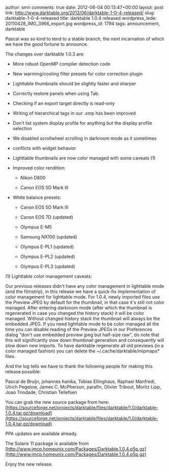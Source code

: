 author: smn
comments: true
date: 2012-06-04 00:13:47+00:00
layout: post
link: http://www.darktable.org/2012/06/darktable-1-0-4-released/
slug: darktable-1-0-4-released
title: darktable 1.0.4 released
wordpress_lede: 20110428_IMG_3966_export.jpg
wordpress_id: 1794
tags: announcement, darktable

Pascal was so kind to tend to a stable branch, the next incarnation of which we have the good fortune to announce.

The changes over darktable 1.0.3 are:



  * More robust OpenMP compiler detection code


  * New warming/cooling filter presets for color correction plugin


  * Lighttable thumbnails should be slightly faster and sharper


  * Correctly restore panels when using Tab.


  * Checking if an export target directly is read-only


  * Writing of hierarchical tags in our .xmp has been improved


  * Don't list system display profile for anything but the display profile selection


  * We disabled scrollwheel scrolling in darkroom mode as it sometimes


  * conflicts with widget behavior


  * Lighttable thumbnails are now color managed with some caveats (1)


  * Improved color rendition:

    * Nikon D800


    * Canon EOS 5D Mark III


  * White balance presets:

    * Canon EOS 5D Mark III


    * Canon EOS 7D (updated)


    * Olympus E-M5


    * Samsung NX100 (updated)


    * Olympus E-PL1 (updated)


    * Olympus E-PL2 (updated)


    * Olympus E-PL3 (updated)




(1) Lighttable color management caveats:


Our previous releases didn't have any color management in lighttable mode (and the filmstrip), in this release we have a quick-fix implementation of color management for lighttable mode. For 1.0.4, newly imported files use the Preview JPEG by default for the thumbnail, in that case it's still not color managed. After entering darkroom mode (after which the thumbnail is regenerated in case you changed the history stack) it will be color managed. Without changed history stack the thumbnail will always be the embedded JPEG. If you need lighttable mode to be color managed all the time you can disable reading of the Preview JPEGs in our Preferences dialog "don't use embedded preview jpeg but half-size raw", do note that this will significantly slow down thumbnail generation and consequently will slow down new imports. To have darktable regenerate all old previews (in a color managed fashion) you can delete the ~/.cache/darktable/mipmaps* files.



And the log tells we have to thank the following people for making this release possible:

Pascal de Bruijn, johannes hanika, Tobias Ellinghaus, Raphael Manfredi, Ulrich Pegelow, James C. McPherson, parafin, Olivier Tribout, Moritz Lipp, Joao Trindade, Christian Tellefsen


You can grab the new source package from here:
[https://sourceforge.net/projects/darktable/files/darktable/1.0/darktable-1.0.4.tar.gz/download](https://sourceforge.net/projects/darktable/files/darktable/1.0/darktable-1.0.4.tar.gz/download)

PPA updates are available already.

The Solaris 11 package is available from
[http://www.jmcp.homeunix.com/Packages/Darktable.1.0.4.p5p.gz](http://www.jmcp.homeunix.com/Packages/Darktable.1.0.4.p5p.gz)

Enjoy the new release.
